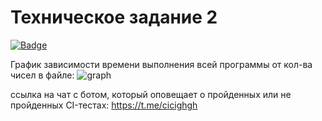 # Техническое задание 2
[![Badge](https://github.com/tenderwrath/2tz/actions/workflows/maven.yml/badge.svg)](https://github.com/tenderwrath/2tz/actions/workflows/maven.yml)

График зависимости времени выполнения всей программы от кол-ва чисел в файле: ![graph](https://github.com/tenderwrath/2tz/assets/107726368/a245ad9f-7946-4653-8772-028c1aa43f6d)


ссылка на чат с ботом, который оповещает о пройденных или не пройденных CI-тестах: https://t.me/cicighgh
